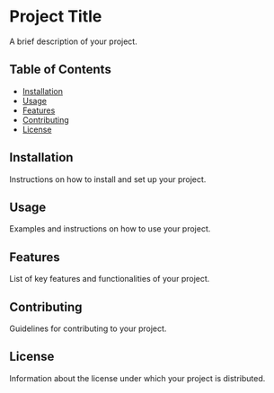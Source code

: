 # Project Title

A brief description of your project.

## Table of Contents

- [Installation](#installation)
- [Usage](#usage)
- [Features](#features)
- [Contributing](#contributing)
- [License](#license)

## Installation

Instructions on how to install and set up your project.

## Usage

Examples and instructions on how to use your project.

## Features

List of key features and functionalities of your project.

## Contributing

Guidelines for contributing to your project.

## License

Information about the license under which your project is distributed.

